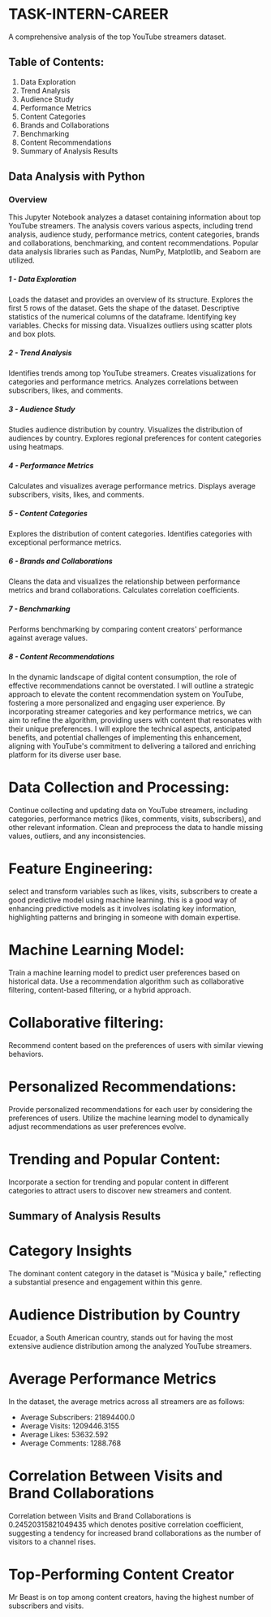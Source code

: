 # TASK-INTERN-CAREER
A comprehensive analysis of the top YouTube streamers dataset.

## Table of Contents:

1. Data Exploration
2. Trend Analysis
3. Audience Study
4. Performance Metrics
5. Content Categories
6. Brands and Collaborations
7. Benchmarking
8. Content Recommendations
9. Summary of Analysis Results

## Data Analysis with Python

### Overview
This Jupyter Notebook analyzes a dataset containing information about top YouTube streamers. The analysis covers various aspects, including trend analysis, audience study, performance metrics, content categories, brands and collaborations, benchmarking, and content recommendations. Popular data analysis libraries such as Pandas, NumPy, Matplotlib, and Seaborn are utilized.

##### 1 - Data Exploration

Loads the dataset and provides an overview of its structure.
Explores the first 5 rows of the dataset.
Gets the shape of the dataset.
Descriptive statistics of the numerical columns of the dataframe.
Identifying key variables.
Checks for missing data.
Visualizes outliers using scatter plots and box plots.

##### 2 - Trend Analysis

Identifies trends among top YouTube streamers.
Creates visualizations for categories and performance metrics.
Analyzes correlations between subscribers, likes, and comments.

##### 3 - Audience Study

Studies audience distribution by country.
Visualizes the distribution of audiences by country.
Explores regional preferences for content categories using heatmaps.

##### 4 - Performance Metrics

Calculates and visualizes average performance metrics.
Displays average subscribers, visits, likes, and comments.

##### 5 - Content Categories

Explores the distribution of content categories.
Identifies categories with exceptional performance metrics.

##### 6 - Brands and Collaborations

Cleans the data and visualizes the relationship between performance metrics and brand collaborations.
Calculates correlation coefficients.

##### 7 - Benchmarking

Performs benchmarking by comparing content creators' performance against average values.

##### 8 - Content Recommendations

In the dynamic landscape of digital content consumption, the role of effective recommendations cannot be overstated. I will outline a strategic approach to elevate the content recommendation system on YouTube, fostering a more personalized and engaging user experience. By incorporating streamer categories and key performance metrics, we can aim to refine the algorithm, providing users with content that resonates with their unique preferences. I will explore the technical aspects, anticipated benefits, and potential challenges of implementing this enhancement, aligning with YouTube's commitment to delivering a tailored and enriching platform for its diverse user base.

# Data Collection and Processing:
Continue collecting and updating data on YouTube streamers, including categories, performance metrics (likes, comments, visits, subscribers), and other relevant information.
Clean and preprocess the data to handle missing values, outliers, and any inconsistencies.

# Feature Engineering:
select and transform variables such as likes, visits, subscribers to create a good predictive model using machine learning. this is a good way of enhancing predictive models as it involves isolating key information, highlighting patterns and bringing in someone with domain expertise.

# Machine Learning Model:
Train a machine learning model to predict user preferences based on historical data. Use a recommendation algorithm such as collaborative filtering, content-based filtering, or a hybrid approach.

# Collaborative filtering:
Recommend content based on the preferences of users with similar viewing behaviors.

# Personalized Recommendations:
Provide personalized recommendations for each user by considering the preferences of users.
Utilize the machine learning model to dynamically adjust recommendations as user preferences evolve.

# Trending and Popular Content:
Incorporate a section for trending and popular content in different categories to attract users to discover new streamers and content.


## Summary of Analysis Results

# Category Insights
The dominant content category in the dataset is "Música y baile," reflecting a substantial presence and engagement within this genre.

# Audience Distribution by Country
Ecuador, a South American country, stands out for having the most extensive audience distribution among the analyzed YouTube streamers.

# Average Performance Metrics
In the dataset, the average metrics across all streamers are as follows:

- Average Subscribers: 21894400.0
- Average Visits: 1209446.3155
- Average Likes: 53632.592
- Average Comments: 1288.768

# Correlation Between Visits and Brand Collaborations
Correlation between Visits and Brand Collaborations is 0.24520315821049435 which denotes positive correlation coefficient, suggesting a tendency for increased brand collaborations as the number of visitors to a channel rises.

# Top-Performing Content Creator
Mr Beast is on top among content creators, having the highest number of subscribers and visits.
